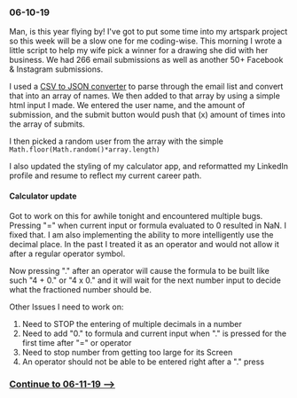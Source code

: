 ### 06-10-19

Man, is this year flying by! I've got to put some time into my artspark project so this week will be a slow one for me coding-wise. This morning I wrote a little script to help my wife pick a winner for a drawing she did with her business. We had 266 email submissions as well as another 50+ Facebook & Instagram submissions.

I used a [CSV to JSON converter](https://csvjson.com/csv2json) to parse through the email list and convert that into an array of names. We then added to that array by using a simple html input I made. We entered the user name, and the amount of submission, and the submit button would push that (x) amount of times into the array of submits.

I then picked a random user from the array with the simple``` Math.floor(Math.random()*array.length)```

I also updated the styling of my calculator app, and reformatted my LinkedIn profile and resume to reflect my current career path.

#### Calculator update
Got to work on this for awhile tonight and encountered multiple bugs. Pressing "=" when current input or formula evaluated to 0 resulted in NaN. I fixed that. I am also implementing the ability to more intelligently use the decimal place. In the past I treated it as an operator and would not allow it after a regular operator symbol.

Now pressing "." after an operator will cause the formula to be built like such "4 + 0." or "4 x 0." and it will wait for the next number input to decide what the fractioned number should be.

Other Issues I need to work on:
1. Need to STOP the entering of multiple decimals in a number
2. Need to add "0." to formula and current input when "." is pressed for the first time after "=" or operator
3. Need to stop number from getting too large for its Screen
4. An operator should not be able to be entered right after a "." press

### [Continue to 06-11-19 -->](https://github.com/jordanvidrine/coding-journey/blob/master/Daily%20Logs/06-11-19.md)
